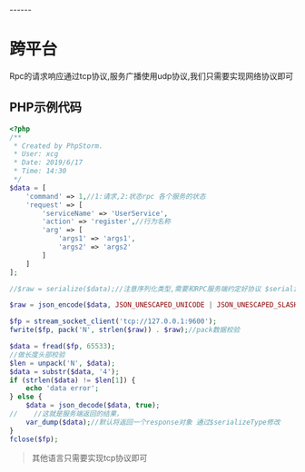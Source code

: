 <head>
     <title>EasySwoole Rpc|swoole Rpc|swoole 分布式|swoole 微服务|php 微服务|php Rpc</title>
     <meta name="keywords" content="EasySwoole Rpc|swoole Rpc|swoole 分布式|swoole 微服务|php 微服务|php Rpc"/>
     <meta name="description" content="EasySwoole Rpc|swoole Rpc|swoole 分布式|swoole 微服务|php 微服务|php Rpc"/>
</head>
---<head>---

# 跨平台
Rpc的请求响应通过tcp协议,服务广播使用udp协议,我们只需要实现网络协议即可
## PHP示例代码
````php
<?php
/**
 * Created by PhpStorm.
 * User: xcg
 * Date: 2019/6/17
 * Time: 14:30
 */
$data = [
    'command' => 1,//1:请求,2:状态rpc 各个服务的状态
    'request' => [
        'serviceName' => 'UserService',
        'action' => 'register',//行为名称
        'arg' => [
            'args1' => 'args1',
            'args2' => 'args2'
        ]
    ]
];

//$raw = serialize($data);//注意序列化类型,需要和RPC服务端约定好协议 $serializeType

$raw = json_encode($data, JSON_UNESCAPED_UNICODE | JSON_UNESCAPED_SLASHES);

$fp = stream_socket_client('tcp://127.0.0.1:9600');
fwrite($fp, pack('N', strlen($raw)) . $raw);//pack数据校验

$data = fread($fp, 65533);
//做长度头部校验
$len = unpack('N', $data);
$data = substr($data, '4');
if (strlen($data) != $len[1]) {
    echo 'data error';
} else {
    $data = json_decode($data, true);
//    //这就是服务端返回的结果，
    var_dump($data);//默认将返回一个response对象 通过$serializeType修改
}
fclose($fp);
````
> 其他语言只需要实现tcp协议即可
